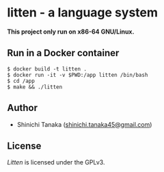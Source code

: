 # litten - a language system

**This project only run on x86-64 GNU/Linux.**

## Run in a Docker container

```
$ docker build -t litten .
$ docker run -it -v $PWD:/app litten /bin/bash
$ cd /app
$ make && ./litten
```

## Author

- Shinichi Tanaka (<shinichi.tanaka45@gmail.com>)

## License

*Litten* is licensed under the GPLv3.
